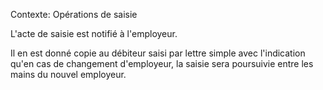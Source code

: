Contexte: Opérations de saisie

L'acte de saisie est notifié à l'employeur.

Il en est donné copie au débiteur saisi par lettre simple avec l'indication qu'en cas de changement d'employeur, la saisie sera poursuivie entre les mains du nouvel employeur.